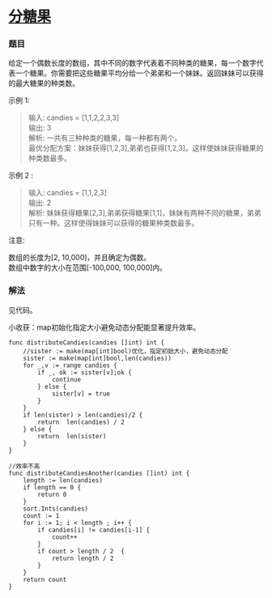 # [分糖果](https://leetcode-cn.com/problems/distribute-candies/)

### 题目

给定一个偶数长度的数组，其中不同的数字代表着不同种类的糖果，每一个数字代表一个糖果。你需要把这些糖果平均分给一个弟弟和一个妹妹。返回妹妹可以获得的最大糖果的种类数。

示例 1:

>输入: candies = [1,1,2,2,3,3]  
输出: 3  
解析: 一共有三种种类的糖果，每一种都有两个。  
     最优分配方案：妹妹获得[1,2,3],弟弟也获得[1,2,3]。这样使妹妹获得糖果的种类数最多。

示例 2 :

>输入: candies = [1,1,2,3]  
输出: 2  
解析: 妹妹获得糖果[2,3],弟弟获得糖果[1,1]，妹妹有两种不同的糖果，弟弟只有一种。这样使得妹妹可以获得的糖果种类数最多。  

注意:

数组的长度为[2, 10,000]，并且确定为偶数。  
数组中数字的大小在范围[-100,000, 100,000]内。

### 解法

见代码。

小收获：map初始化指定大小避免动态分配能显著提升效率。
   
```
func distributeCandies(candies []int) int {
	//sister := make(map[int]bool)优化，指定初始大小，避免动态分配
	sister := make(map[int]bool,len(candies))
	for _,v := range candies {
		if _, ok := sister[v];ok {
			continue
		} else {
			sister[v] = true
		}
	}
	if len(sister) > len(candies)/2 {
		return  len(candies) / 2
	} else {
		return  len(sister)
	}
}

//效率不高
func distributeCandiesAnother(candies []int) int {
	length := len(candies)
	if length == 0 {
		return 0
	}
	sort.Ints(candies)
	count := 1
	for i := 1; i < length ; i++ {
		if candies[i] != candies[i-1] {
			count++
		}
		if count > length / 2  {
			return length / 2
		}
	}
	return count
}
```
